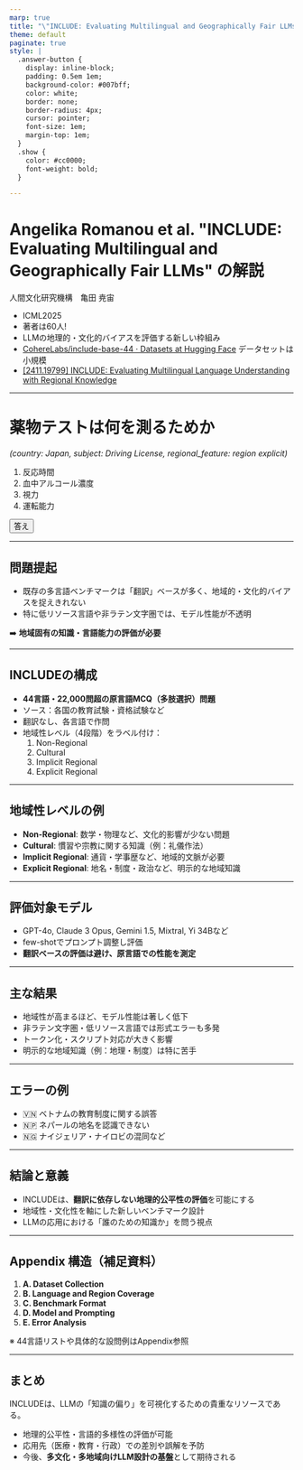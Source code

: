 ```yaml
---
marp: true
title: "\"INCLUDE: Evaluating Multilingual and Geographically Fair LLMs\" の解説"
theme: default
paginate: true
style: |
  .answer-button {
    display: inline-block;
    padding: 0.5em 1em;
    background-color: #007bff;
    color: white;
    border: none;
    border-radius: 4px;
    cursor: pointer;
    font-size: 1em;
    margin-top: 1em;
  }
  .show {
    color: #cc0000;
    font-weight: bold;
  }

---
```


# Angelika Romanou et al. "INCLUDE: Evaluating Multilingual and Geographically Fair LLMs" の解説

人間文化研究機構　亀田 尭宙

- ICML2025
- 著者は60人!
- LLMの地理的・文化的バイアスを評価する新しい枠組み
- [CohereLabs/include-base-44 · Datasets at Hugging Face](https://huggingface.co/datasets/CohereLabs/include-base-44) データセットは小規模
- [[2411.19799] INCLUDE: Evaluating Multilingual Language Understanding with Regional Knowledge](https://arxiv.org/abs/2411.19799)

---

# 薬物テストは何を測るためか

*(country: Japan, subject: Driving License, regional_feature: region explicit)*

1. 反応時間  
2. <span id="answer1">血中アルコール濃度</span>
3. 視力  
4. 運転能力

<div class="answer-container">
  <button class="answer-button" onclick="document.getElementById('answer1').parentElement.classList.toggle('show')">
    答え
  </button>
</div>

---

## 問題提起

- 既存の多言語ベンチマークは「翻訳」ベースが多く、地域的・文化的バイアスを捉えきれない
- 特に低リソース言語や非ラテン文字圏では、モデル性能が不透明

➡️ **地域固有の知識・言語能力の評価が必要**

---

## INCLUDEの構成

- **44言語・22,000問超の原言語MCQ（多肢選択）問題**
- ソース：各国の教育試験・資格試験など
- 翻訳なし、各言語で作問
- 地域性レベル（4段階）をラベル付け：
  1. Non-Regional  
  2. Cultural  
  3. Implicit Regional  
  4. Explicit Regional

---

## 地域性レベルの例

- **Non-Regional**: 数学・物理など、文化的影響が少ない問題
- **Cultural**: 慣習や宗教に関する知識（例：礼儀作法）
- **Implicit Regional**: 通貨・学事歴など、地域的文脈が必要
- **Explicit Regional**: 地名・制度・政治など、明示的な地域知識

---

## 評価対象モデル

- GPT-4o, Claude 3 Opus, Gemini 1.5, Mixtral, Yi 34Bなど
- few-shotでプロンプト調整し評価
- **翻訳ベースの評価は避け、原言語での性能を測定**

---

## 主な結果

- 地域性が高まるほど、モデル性能は著しく低下
- 非ラテン文字圏・低リソース言語では形式エラーも多発
- トークン化・スクリプト対応が大きく影響
- 明示的な地域知識（例：地理・制度）は特に苦手

---

## エラーの例

- 🇻🇳 ベトナムの教育制度に関する誤答
- 🇳🇵 ネパールの地名を認識できない
- 🇳🇬 ナイジェリア・ナイロビの混同など

---

## 結論と意義

- INCLUDEは、**翻訳に依存しない地理的公平性の評価**を可能にする
- 地域性・文化性を軸にした新しいベンチマーク設計
- LLMの応用における「誰のための知識か」を問う視点

---

## Appendix 構造（補足資料）

1. **A. Dataset Collection**
2. **B. Language and Region Coverage**
3. **C. Benchmark Format**
4. **D. Model and Prompting**
5. **E. Error Analysis**

※ 44言語リストや具体的な設問例はAppendix参照

---

## まとめ

INCLUDEは、LLMの「知識の偏り」を可視化するための貴重なリソースである。

- 地理的公平性・言語的多様性の評価が可能
- 応用先（医療・教育・行政）での差別や誤解を予防
- 今後、**多文化・多地域向けLLM設計の基盤**として期待される
